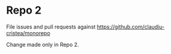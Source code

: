 # Repo 2

File issues and pull requests against https://github.com/claudiu-cristea/monorepo

Change made only in Repo 2.

